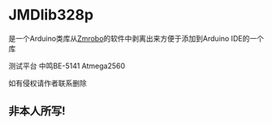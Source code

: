 # JMDlib328p
是一个Arduino类库从[Zmrobo](https://www.robotplayer.com)的软件中剥离出来方便于添加到Arduino IDE的一个库

测试平台 中鸣BE-5141 Atmega2560

如有侵权请作者联系删除

## 非本人所写!


